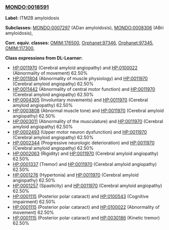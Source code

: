 
### [MONDO:0018591](http://purl.obolibrary.org/obo/MONDO_0018591)
**Label:** ITM2B amyloidosis

**Subclasses:** [MONDO:0007297](http://purl.obolibrary.org/obo/MONDO_0007297) (ADan amyloidosis), [MONDO:0008306](http://purl.obolibrary.org/obo/MONDO_0008306) (ABri amyloidosis), 

**Corr. equiv. classes:** [OMIM:176500](http://purl.obolibrary.org/obo/OMIM_176500), [Orphanet:97346](http://www.orpha.net/ORDO/Orphanet_97346), [Orphanet:97345](http://www.orpha.net/ORDO/Orphanet_97345), [OMIM:117300](http://purl.obolibrary.org/obo/OMIM_117300), 

**Class expressions from DL-Learner:**

- [HP:0011970](http://purl.obolibrary.org/obo/HP_0011970) (Cerebral amyloid angiopathy) and [HP:0100022](http://purl.obolibrary.org/obo/HP_0100022) (Abnormality of movement) 62.50%
- [HP:0011804](http://purl.obolibrary.org/obo/HP_0011804) (Abnormality of muscle physiology) and [HP:0011970](http://purl.obolibrary.org/obo/HP_0011970) (Cerebral amyloid angiopathy) 62.50%
- [HP:0011442](http://purl.obolibrary.org/obo/HP_0011442) (Abnormality of central motor function) and [HP:0011970](http://purl.obolibrary.org/obo/HP_0011970) (Cerebral amyloid angiopathy) 62.50%
- [HP:0004305](http://purl.obolibrary.org/obo/HP_0004305) (Involuntary movements) and [HP:0011970](http://purl.obolibrary.org/obo/HP_0011970) (Cerebral amyloid angiopathy) 62.50%
- [HP:0003808](http://purl.obolibrary.org/obo/HP_0003808) (Abnormal muscle tone) and [HP:0011970](http://purl.obolibrary.org/obo/HP_0011970) (Cerebral amyloid angiopathy) 62.50%
- [HP:0003011](http://purl.obolibrary.org/obo/HP_0003011) (Abnormality of the musculature) and [HP:0011970](http://purl.obolibrary.org/obo/HP_0011970) (Cerebral amyloid angiopathy) 62.50%
- [HP:0002493](http://purl.obolibrary.org/obo/HP_0002493) (Upper motor neuron dysfunction) and [HP:0011970](http://purl.obolibrary.org/obo/HP_0011970) (Cerebral amyloid angiopathy) 62.50%
- [HP:0002344](http://purl.obolibrary.org/obo/HP_0002344) (Progressive neurologic deterioration) and [HP:0011970](http://purl.obolibrary.org/obo/HP_0011970) (Cerebral amyloid angiopathy) 62.50%
- [HP:0002063](http://purl.obolibrary.org/obo/HP_0002063) (Rigidity) and [HP:0011970](http://purl.obolibrary.org/obo/HP_0011970) (Cerebral amyloid angiopathy) 62.50%
- [HP:0001337](http://purl.obolibrary.org/obo/HP_0001337) (Tremor) and [HP:0011970](http://purl.obolibrary.org/obo/HP_0011970) (Cerebral amyloid angiopathy) 62.50%
- [HP:0001276](http://purl.obolibrary.org/obo/HP_0001276) (Hypertonia) and [HP:0011970](http://purl.obolibrary.org/obo/HP_0011970) (Cerebral amyloid angiopathy) 62.50%
- [HP:0001257](http://purl.obolibrary.org/obo/HP_0001257) (Spasticity) and [HP:0011970](http://purl.obolibrary.org/obo/HP_0011970) (Cerebral amyloid angiopathy) 62.50%
- [HP:0001115](http://purl.obolibrary.org/obo/HP_0001115) (Posterior polar cataract) and [HP:0100543](http://purl.obolibrary.org/obo/HP_0100543) (Cognitive impairment) 62.50%
- [HP:0001115](http://purl.obolibrary.org/obo/HP_0001115) (Posterior polar cataract) and [HP:0100022](http://purl.obolibrary.org/obo/HP_0100022) (Abnormality of movement) 62.50%
- [HP:0001115](http://purl.obolibrary.org/obo/HP_0001115) (Posterior polar cataract) and [HP:0030186](http://purl.obolibrary.org/obo/HP_0030186) (Kinetic tremor) 62.50%


